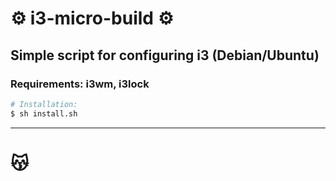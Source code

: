 # ⚙️ i3-micro-build ⚙️
## Simple script for configuring i3 (Debian/Ubuntu)
### Requirements: i3wm, i3lock

```sh
# Installation:
$ sh install.sh
```

---

# 😽
